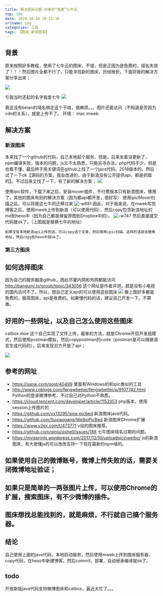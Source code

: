 ```yaml
---
title: 解决图床问题-坑爹的“免费”七牛云
top: 100
date: 2018-10-26 10:21:16
urlname: img
categories: 工具
tags: 【图床,新浪图床】
---
```


## 背景
原来按照好多教程，使用了七牛云的图床，不错，但是正因为是免费的，域名失效了！！！然后图片全都不行了，只能寻找新的图床，历经挫折。下面将我的解决方案分享出来；
<!--more-->
![](https://ws3.sinaimg.cn/large/6f9556baly1fwlet9xcxej20z90eowgi.jpg)

亏我当时还起的名字我爱七牛
![](https://ws1.sinaimg.cn/large/6f9556baly1fwlet9twp9j211o0b7dh5.jpg)

我这没有beian的域名绑定这个干啥，很麻烦。。。图片还能访问（不知道是否因为cdn的关系），就是上传不了。 
环境：
mac
mweb

## 解决方案
### 新浪图床
本来找了一个github的代码，自己本地起个服务，但是，后来坐着没更新了，npm编译失败，版本的问题，js又不太熟悉，只能另寻办法，php代码不少，但是也看不懂，最后终于用关键词在github上找了一个java代码，2018版本的，然后试了一下ok【源码的方案，我会改进的，由于新浪没有公开提供api，都是抓取的】。不过后来又找了一下，有了新的解决方案；
 ![](https://ws2.sinaimg.cn/large/6f9556baly1fwlet9o7ygj20e2051glz.jpg)

使用ipic软件，下载下来之后，安装mover插件，不付费版本只有新浪图床，够用了，其他的图床有别的解决方案（因为都api都开发，很好写）
    使用ipicMover扫描之后，可以将我这七牛的迁移过来
    ![-w681](https://ws1.sinaimg.cn/large/6f9556baly1fwletad1bzj211u0mowqb.jpg)
    因此，对于我来说，在mweb写完博客之后，使用mweb上传到新浪（可以使用代码），然后copy包含新浪地址的md到hexo中（因为自己都是保留原图到Dropbox中的）。
    ![-w747](https://ws1.sinaimg.cn/large/6f9556baly1fwleta2zzlj215i09i425.jpg)
    然后直接提交代码就ok了。（上图就是替换七牛的地址）
    
    如果没有本地新浪api上传的话，可以copy这个文章，然后使用ipic扫描，这样的话就会替换地址，然后copy到hexo中就ok了。
    
     
### 第三方图床
    
## 如何选择图床
 因为自己的服务器是github，因此尽量内网和外网都能访问
 http://bangumi.tv/group/topic/343056 这个网址是作者评测，就是没有小电视的国内访问不了。所以，想自己定义api的可以使用这些图床
 ![](https://ws1.sinaimg.cn/large/6f9556baly1fwlet9znmtj20qf0fjmzx.jpg)
 像上图好多都是免费的，极简图床，api是收费的。如果懂代码的话，建议自己开发一下。不算难。
    
## 好用的一些网址，以及自己怎么使用这些图床
catbox.moe 这个自己实现了文件上传，最笨的方法，就是Chrome开启开发组模式，然后使用postman模拟，然后copypostman的code（postman是可以根据语言生成代码的），后来发现对方开放了api；

![](https://ws1.sinaimg.cn/large/6f9556baly1fwletaf5qej20vl07pt9q.jpg)



## 参考的网址
* https://sspai.com/post/40499 里面有Windows的和ipic类似的工具
* http://www.cnblogs.com/fengwbetter/fengwbetter/p/9107742.html Python的登录微博参考，不过自己对Python不熟悉。
* https://cloud.tencent.com/developer/article/1152353 php版本，使用session上传图片的
* https://github.com/xx13295/sina-picbed 新浪图床java代码。
* https://github.com/Suxiaogang/WeiboPicBed 新浪图床Chrome扩展
* https://www.v2ex.com/t/473771 v站的图床推荐。
* https://github.com/qiniu/qshell/issues/188 七牛图床域名过期的问题。
* https://invisprints.wordpress.com/2017/12/10/uploadpicinweibo/ js的新浪图床，有大佬懂js的可以改改支持一下现在最新的npm啥的。



## 如果使用自己的微博账号，微博上传失败的话，需要关闭微博地址验证；
## 如果只是简单的一两张图片上传，可以使用Chrome的扩展，搜索图床，有不少微博的插件。
## 图床想找总能找到的，就是麻烦，不行就自己搞个服务器。

## 结论
自己使用上面的java代码，本地启动服务，然后使用mweb上传到图床服务器，copy代码，在hexo中新建博客。然后commit，部署，自动继承编译就ok了。

## todo
开放新版java代码支持微博图床和catbox，最近太忙了。。。

